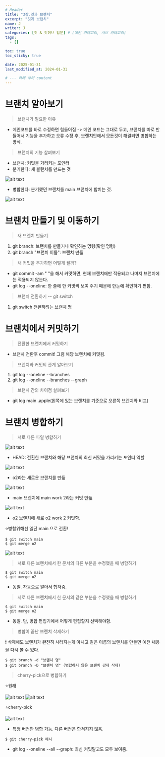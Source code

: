 ```yaml
---
# Header
title: "3장.깃과 브랜치"
excerpt: "깃과 브랜치"
name: J
writer: J
categories: [깃 & 깃허브 입문] # [메인 카테고리, 서브 카테고리]
tags:
  - []

toc: true
toc_sticky: true

date: 2025-01-31
last_modified_at: 2024-01-31

# --- 아래 부터 content
---
```


# 브랜치 알아보기

> 브랜치가 필요한 이유

- 메인코드를 바로 수정하면 힘들어짐 -> 메인 코드는 그대로 두고, 브랜치를 따로 만들어서 기능을 추가하고 오류 수정 후, 브랜치안에서 모든것이 해결되면 병합하는 방식.

> 브랜치의 기능 살펴보기

- 브랜치: 커밋을 가리키는 포인터
- 분기한다: 새 블랜치를 만드는 것

![alt text](/assets/img_20250131/image-4.png)

- 병합한다: 분기했던 브랜치를 main 브랜치에 합치는 것.

![alt text](/assets/img_20250131/image-5.png)

# 브랜치 만들기 및 이동하기

> 새 브랜치 만들기

1. git branch: 브랜치를 만들거나 확인하는 명령(확인 명령)
2. git branch "브랜치 이름": 브랜치 만듦

> 새 커밋을 추가하면 어떻게 될까?

- git commit -am " "을 해서 커밋하면, 현재 브랜치에만 적용되고 나머지 브랜치에는 적용되지 않는다.
- git log --oneline: 한 줄에 한 커밋씩 보여 주기 때문에 한눈에 확인하기 편함.

> 브랜치 전환하기 -- git switch

1. git switch 전환하려는 브랜치 명

# 브랜치에서 커밋하기

> 전환한 브랜치에서 커밋하기


- 브랜치 전환후 commit! 그럼 해당 브랜치에 커밋됨.

> 브랜치와 커밋의 관계 알아보기

1. git log --oneline --branches
2. git log --oneline --branches --graph

> 브랜치 간의 차이점 살펴보기

- git log main..apple(왼쪽에 있는 브랜치를 기준으로 오른쪽 브랜치와 비교)

# 브랜치 병합하기


> 서로 다른 파일 병합하기

![alt text](/assets/img_20250131/image-6.png)

- HEAD: 전환한 브랜치와 해당 브랜치의 최신 커밋을 가리키는 포인터 역할

![alt text](/assets/img_20250131/image-7.png)

- o2라는 새로운 브랜치를 만듦

![alt text](/assets/img_20250131/image-8.png)

- main 브랜치에 main work 2라는 커밋 만듦.

![alt text](/assets/img_20250131/image-9.png)

- o2 브랜치에 새로 o2 work 2 커밋함.

⭐병합위해선 일단 main 으로 전환!

```git
$ git switch main
$ git merge o2
```
![alt text](/assets/img_20250131/image-10.png)

> 서로 다른 브랜치에서 한 문서의 다른 부분을 수정했을 때 병합하기

```git
$ git switch main
$ git merge o2
```

- 동일. 자동으로 알아서 합쳐줌.

> 서로 다른 브랜치에서 한 문서의 같은 부분을 수정했을 때 병합하기

```git
$ git switch main
$ git merge o2
```
- 동일. 단, 병합 편집기에서 어떻게 편집할지 선택해야함.

> 병합이 끝난 브랜치 삭제하기

❗ 삭제해도 브랜치가 완전히 사라지는게 아니고 같은 이름의 브랜치를 만들면 예전 내용을 다시 볼 수 있다.

```git
$ git branch -d "브랜치 명"
$ git branch -D "브랜치 명" (병합하지 않은 브랜치 강제 삭제)
```

> cherry-pick으로 병합하기

⭐원래

![alt text](/assets/img_20250131/image-11.png)
![alt text](/assets/img_20250131/image-12.png)

⭐cherry-pick

![alt text](/assets/img_20250131/image-13.png)

- 특정 버전만 병합 가능. 다른 버전은 합쳐지지 않음.

```git
$ git cherry-pick 해시
```

- git log --oneline --all --graph: 최신 커밋말고도 모두 보여줌.